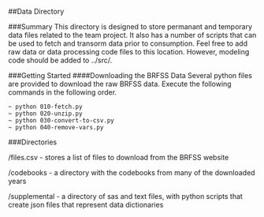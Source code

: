 ##Data Directory

###Summary
This directory is designed to store permanant and temporary data files related to the team project. It also has a number of scripts that can be used to fetch and transorm data prior to consumption. Feel free to add raw data or data processing code files to this location. However, modeling code should be added to ../src/.

###Getting Started
####Downloading the BRFSS Data
Several python files are provided to download the raw BRFSS data. Execute the following commands in the following order.

    ~ python 010-fetch.py
    ~ python 020-unzip.py
    ~ python 030-convert-to-csv.py
    ~ python 040-remove-vars.py

###Directories

  /files.csv - stores a list of files to download from the BRFSS website

  /codebooks - a directory with the codebooks from many of the downloaded years

  /supplemental - a directory of sas and text files, with python scripts that create json files that represent data dictionaries
